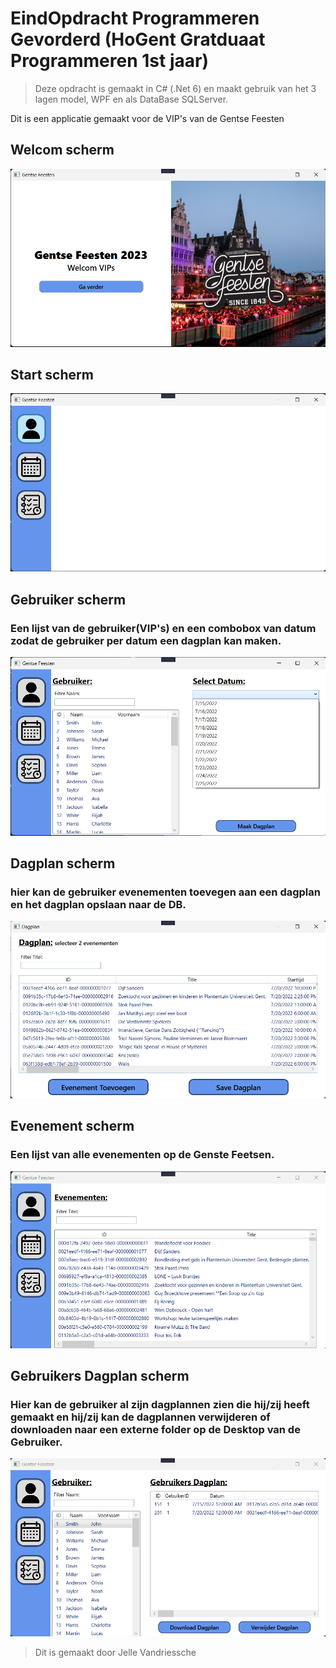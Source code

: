 # EindOpdracht Programmeren Gevorderd (HoGent Gratduaat Programmeren 1st jaar)
> Deze opdracht is gemaakt in C# (.Net 6) en maakt gebruik van het 3 lagen model, WPF en als DataBase SQLServer.

Dit is een applicatie gemaakt voor de VIP's van de Gentse Feesten

## Welcom scherm
![Welcom](./Images/Welcom.png)

## Start scherm
![Start](./Images/Start.png)

## Gebruiker scherm
### Een lijst van de gebruiker(VIP's) en een combobox van datum zodat de gebruiker per datum een dagplan kan maken.
![Gebruiker](./Images/Gebruiker.png)

## Dagplan scherm
### hier kan de gebruiker evenementen toevegen aan een dagplan en het dagplan opslaan naar de DB. 
![Dagplan](./Images/Dagplan.png)

## Evenement scherm
### Een lijst van alle evenementen op de Genste Feetsen.
![Evenement](./Images/Evenement.png)

## Gebruikers Dagplan scherm
### Hier kan de gebruiker al zijn dagplannen zien die hij/zij heeft gemaakt en hij/zij kan de dagplannen verwijderen of downloaden naar een externe folder op de Desktop van de Gebruiker.
![Evenement](./Images/Gebruiker_Dagplan.png)

> Dit is gemaakt door Jelle Vandriessche